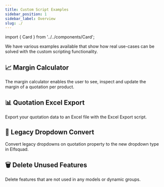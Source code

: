 ```yaml
---
title: Custom Script Examples
sidebar_position: 1
sidebar_label: Overview
slug: ./
---
```


import { Card } from '../../components/Card';

We have various examples available that show how real use-cases can be
solved with the custom scripting functionality.

<div class="grid grid-cols-2 gap-8">
  <Card link="https://github.com/Elfsquad/custom-script-examples/tree/main/margin-calculator">
    <h2>📈 Margin Calculator</h2>
    <p class="mb-0">The margin calculator enables the user to see, inspect and update the margin of a quotation per product.</p>
  </Card>

  <Card link="/docs/customization/examples/quotation-excel-export">
    <h2>📊 Quotation Excel Export</h2>
    <p class="mb-0">Export your quotation data to an Excel file with the Excel Export script.</p>
  </Card>

  <Card link="https://github.com/Elfsquad/custom-script-examples/tree/main/legacy-dropdown-convert">
    <h2>🔄 Legacy Dropdown Convert</h2>
    <p class="mb-0">Convert legacy dropdowns on quotation property to the new dropdown type in Elfsquad.</p>
  </Card>

  <Card link="https://github.com/Elfsquad/custom-script-examples/tree/main/delete-unused-features">
    <h2>🗑️ Delete Unused Features</h2>
    <p class="mb-0">Delete features that are not used in any models or dynamic groups.</p>
  </Card>
</div>

